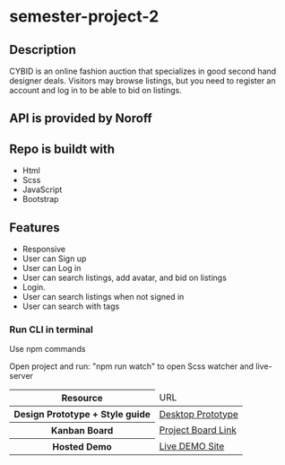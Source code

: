 # semester-project-2

## Description

CYBID is an online fashion auction that specializes in good second hand designer deals. Visitors may browse listings, but you need to register an account and log in to be able to bid on listings.

## API is provided by Noroff

## Repo is buildt with 

- Html
- Scss
- JavaScript
- Bootstrap

## Features

- Responsive
- User can Sign up
- User can Log in
- User can search listings, add avatar, and bid on listings
- Login.
- User can search listings when not signed in
- User can search with tags

### Run CLI in terminal

Use npm commands

Open project and run: "npm run watch" to open Scss watcher and live-server


<table>
  <thead>
    <tr>
      <th>Resource</th>
      <td>URL</td>
    </tr>
  </thead>
  <tbody>
    <tr>
      <th>Design Prototype + Style guide</th>
      <td><a href="https://xd.adobe.com/view/d95ddc81-2d7c-44c7-82c9-222534f7fe5b-8c0e/">Desktop Prototype</a> </br>
      </td>
    </tr>
    <tr>
      <th>Kanban Board</th>
      <td><a href="https://trello.com/b/q8pA1uuq/semster-project-2">Project Board Link</a></td>
    </tr>
    <tr>
      <th>Hosted Demo</th>
      <td><a href="https://fancy-tulumba-62b4c0.netlify.app/">Live DEMO Site</a></td>
</tr>

  </tbody>
</table>